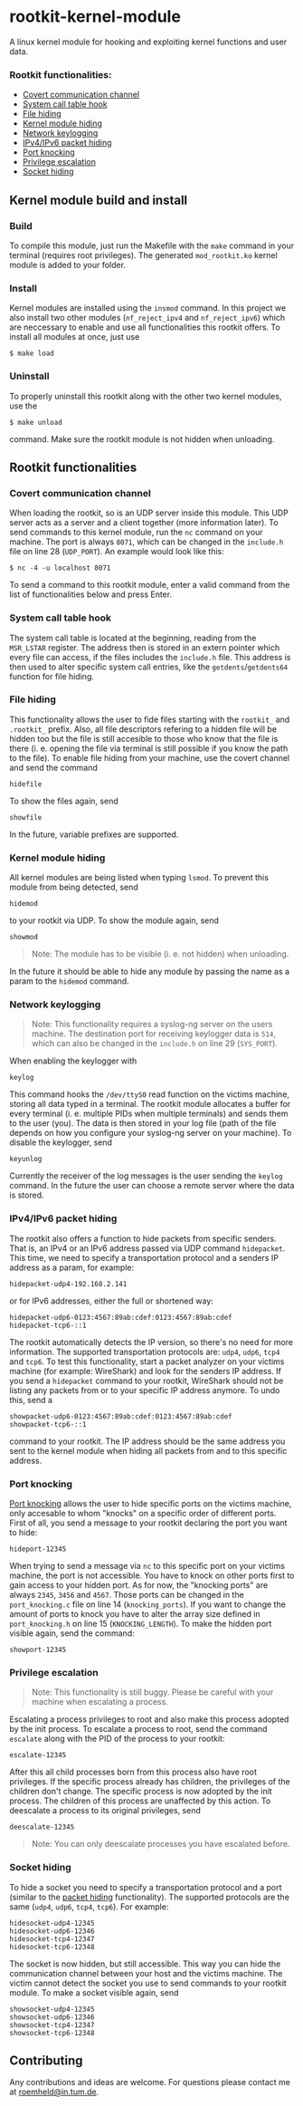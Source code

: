 # rootkit-kernel-module
A linux kernel module for hooking and exploiting kernel functions and user data.

### Rootkit functionalities:
- [Covert communication channel](#covert-communication-channel)
- [System call table hook](#system-call-table-hook)
- [File hiding](#file-hiding)
- [Kernel module hiding](#kernel-module-hiding)
- [Network keylogging](#network-keylogging)
- [IPv4/IPv6 packet hiding](#ipv4ipv6-packet-hiding)
- [Port knocking](#port-knocking)
- [Privilege escalation](#privilege-escalation)
- [Socket hiding](#socket-hiding)

## Kernel module build and install
### Build
To compile this module, just run the Makefile with the `make` command in your terminal (requires root privileges). The generated `mod_rootkit.ko` kernel module is added to your folder.
### Install
Kernel modules are installed using the `insmod` command. In this project we also install two other modules (`nf_reject_ipv4` and `nf_reject_ipv6`) which are neccessary to enable and use all functionalities this rootkit offers. To install all modules at once, just use 
```
$ make load
```

### Uninstall
To properly uninstall this rootkit along with the other two kernel modules, use the 
```
$ make unload
```
command. Make sure the rootkit module is not hidden when unloading.

## Rootkit functionalities
### Covert communication channel
When loading the rootkit, so is an UDP server inside this module. This UDP server acts as a server and a client together (more information later). To send commands to this kernel module, run the `nc` command on your machine. The port is always `8071`, which can be changed in the `include.h` file on line 28 (`UDP_PORT`). An example would look like this:
```
$ nc -4 -u localhost 8071
```
To send a command to this rootkit module, enter a valid command from the list of functionalities below and press Enter.

### System call table hook
The system call table is located at the beginning, reading from the `MSR_LSTAR` register. The address then is stored in an extern pointer which every file can access, if the files includes the `include.h` file. This address is then used to alter specific system call entries, like the `getdents`/`getdents64` function for file hiding.

### File hiding
This functionality allows the user to fide files starting with the `rootkit_` and `.rootkit_` prefix. Also, all file descriptors refering to a hidden file will be hidden too but the file is still accesible to those who know that the file is there (i. e. opening the file via terminal is still possible if you know the path to the file). To enable file hiding from your machine, use the covert channel and send the command
```
hidefile
```
To show the files again, send
```
showfile
```
In the future, variable prefixes are supported.

### Kernel module hiding
All kernel modules are being listed when typing `lsmod`. To prevent this module from being detected, send
```
hidemod
```
to your rootkit via UDP. To show the module again, send
```
showmod
```
> Note: The module has to be visible (i. e. not hidden) when unloading.

In the future it should be able to hide any module by passing the name as a param to the `hidemod` command.

### Network keylogging
> Note: This functionality requires a syslog-ng server on the users machine. The destination port for receiving keylogger data is `514`, which can also be changed in the `include.h` on line 29 (`SYS_PORT`).

When enabling the keylogger with
```
keylog
```
This command hooks the `/dev/ttyS0` read function on the victims machine, storing all data typed in a terminal. The rootkit module allocates a buffer for every terminal (i. e. multiple PIDs when multiple terminals) and sends them to the user (you).
The data is then stored in your log file (path of the file depends on how you configure your syslog-ng server on your machine).
To disable the keylogger, send
```
keyunlog
```
Currently the receiver of the log messages is the user sending the `keylog` command. In the future the user can choose a remote server where the data is stored.

### IPv4/IPv6 packet hiding
The rootkit also offers a function to hide packets from specific senders. That is, an IPv4 or an IPv6 address passed via UDP command `hidepacket`. This time, we need to specify a transportation protocol and a senders IP address as a param, for example:
```
hidepacket-udp4-192.168.2.141
```
or for IPv6 addresses, either the full or shortened way:
```
hidepacket-udp6-0123:4567:89ab:cdef:0123:4567:89ab:cdef
hidepacket-tcp6-::1
```
The rootkit automatically detects the IP version, so there's no need for more information. The supported transportation protocols are: `udp4`, `udp6`, `tcp4` and `tcp6`. To test this functionality, start a packet analyzer on your victims machine (for example: WireShark) and look for the senders IP address. If you send a `hidepacket` command to your rootkit, WireShark should not be listing any packets from or to your specific IP address anymore.
To undo this, send a
```
showpacket-udp6-0123:4567:89ab:cdef:0123:4567:89ab:cdef
showpacket-tcp6-::1
```
command to your rootkit. The IP address should be the same address you sent to the kernel module when hiding all packets from and to this specific address.

### Port knocking
[Port knocking](https://en.wikipedia.org/wiki/Port_knocking) allows the user to hide specific ports on the victims machine, only accesable to whom "knocks" on a specific order of different ports. First of all, you send a message to your rootkit declaring the port you want to hide:
```
hideport-12345
```
When trying to send a message via `nc` to this specific port on your victims machine, the port is not accessible. You have to knock on other ports first to gain access to your hidden port. As for now, the "knocking ports" are always `2345`, `3456` and `4567`. Those ports can be changed in the `port_knocking.c` file on line 14 (`knocking_ports`). 
If you want to change the amount of ports to knock you have to alter the array size defined in `port_knocking.h` on line 15 (`KNOCKING_LENGTH`).
To make the hidden port visible again, send the command:
```
showport-12345
```

### Privilege escalation
> Note: This functionality is still buggy. Please be careful with your machine when escalating a process.

Escalating a process privileges to root and also make this process adopted by the init process. To escalate a process to root, send the command `escalate` along with the PID of the process to your rootkit:
```
escalate-12345
```
After this all child processes born from this process also have root privileges. If the specific process already has children, the privileges of the children don't change. 
The specific process is now adopted by the init process. The children of this process are unaffected by this action.
To deescalate a process to its original privileges, send
```
deescalate-12345
```
> Note: You can only deescalate processes you have escalated before.

### Socket hiding
To hide a socket you need to specify a transportation protocol and a port (similar to the [packet hiding](#ipv4ipv6-packet-hiding) functionality). The supported protocols are the same (`udp4`, `udp6`, `tcp4`, `tcp6`). For example:
```
hidesocket-udp4-12345
hidesocket-udp6-12346
hidesocket-tcp4-12347
hidesocket-tcp6-12348
```
The socket is now hidden, but still accessible. This way you can hide the communication channel between your host and the victims machine. The victim cannot detect the socket you use to send commands to your rootkit module.
To make a socket visible again, send
```
showsocket-udp4-12345
showsocket-udp6-12346
showsocket-tcp4-12347
showsocket-tcp6-12348
```

## Contributing
Any contributions and ideas are welcome. For questions please contact me at roemheld@in.tum.de.
